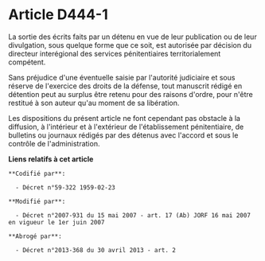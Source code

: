 # Article D444-1

La sortie des écrits faits par un détenu en vue de leur publication ou de leur divulgation, sous quelque forme que ce soit,
est autorisée par décision du directeur interégional des services pénitentiaires territorialement compétent.

Sans préjudice d'une éventuelle saisie par l'autorité judiciaire et sous réserve de l'exercice des droits de la défense, tout
manuscrit rédigé en détention peut au surplus être retenu pour des raisons d'ordre, pour n'être restitué à son auteur qu'au
moment de sa libération.

Les dispositions du présent article ne font cependant pas obstacle à la diffusion, à l'intérieur et à l'extérieur de
l'établissement pénitentiaire, de bulletins ou journaux rédigés par des détenus avec l'accord et sous le contrôle de
l'administration.

**Liens relatifs à cet article**

	**Codifié par**:

	  - Décret n°59-322 1959-02-23

	**Modifié par**:

	  - Décret n°2007-931 du 15 mai 2007 - art. 17 (Ab) JORF 16 mai 2007 en vigueur le 1er juin 2007

	**Abrogé par**:

	  - Décret n°2013-368 du 30 avril 2013 - art. 2
